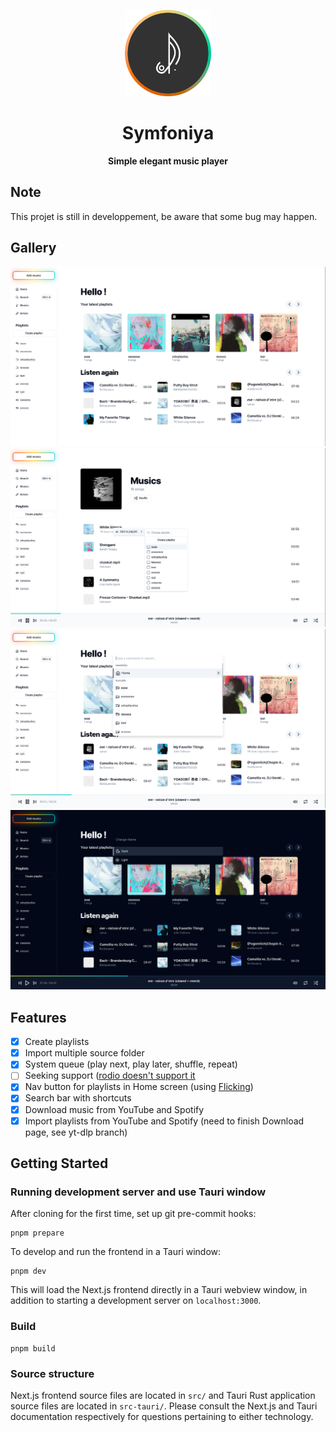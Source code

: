 <p align="center">
    <img src=public/symfoniya_logo.png width=138/>
</p>
<h1 align="center">Symfoniya</h1>
<p align="center"><strong>Simple elegant music player</strong></p>

## Note
This projet is still in developpement, be aware that some bug may happen.

## Gallery
![Home](public/home.png)
![Musics](public/musics.png)
![KBar](public/kbar.png)
![Night Theme](public/night_theme.png)

## Features
- [x] Create playlists
- [x] Import multiple source folder
- [x] System queue (play next, play later, shuffle, repeat)
- [ ] Seeking support ([rodio doesn't support it](https://github.com/RustAudio/rodio/issues/176)
- [x] Nav button for playlists in Home screen (using [Flicking](https://naver.github.io/egjs-flicking/))
- [x] Search bar with shortcuts
- [x] Download music from YouTube and Spotify
- [x] Import playlists from YouTube and Spotify (need to finish Download page, see yt-dlp branch)

## Getting Started

### Running development server and use Tauri window

After cloning for the first time, set up git pre-commit hooks:

```shell
pnpm prepare
```

To develop and run the frontend in a Tauri window:

```shell
pnpm dev
```

This will load the Next.js frontend directly in a Tauri webview window, in addition to
starting a development server on `localhost:3000`.

### Build

```shell
pnpm build
```

### Source structure

Next.js frontend source files are located in `src/` and Tauri Rust application source
files are located in `src-tauri/`. Please consult the Next.js and Tauri documentation
respectively for questions pertaining to either technology.




